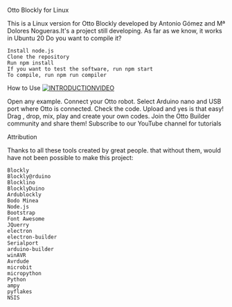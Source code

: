 Otto Blockly for Linux

This is a Linux version for Otto Blockly developed by Antonio Gómez and Mª Dolores Nogueras.It's a project still developing. As far as we know, it works in Ubuntu 20
Do you want to compile it?

    Install node.js
    Clone the repository
    Run npm install
    If you want to test the software, run npm start
    To compile, run npm run compiler

How to Use
[![INTRODUCTIONVIDEO](https://encrypted-tbn0.gstatic.com/images?q=tbn:ANd9GcT4uJPHaEgVEHAybGQLnQQA7Tn6mFHmsTqLcw&usqp=CAU)](https://www.youtube.com/watch?v=https://www.youtube.com/watch?v=chcWxh4Co_c)
 
  Open any example.
    Connect your Otto robot.
    Select Arduino nano and USB port where Otto is connected.
    Check the code.
    Upload and yes is that easy!
    Drag , drop, mix, play and create your own codes.
    Join the Otto Builder community and share them!
    Subscribe to our YouTube channel for tutorials

Attribution

Thanks to all these tools created by great people. that without them, would have not been possible to make this project:

    Blockly
    Blockly@rduino
    Blocklino
    BlocklyDuino
    Ardublockly
    Bodo Minea
    Node.js
    Bootstrap
    Font Awesome
    JQuerry
    electron
    electron-builder
    Serialport
    arduino-builder
    winAVR
    Avrdude
    microbit
    micropython
    Python
    ampy
    pyflakes
    NSIS
